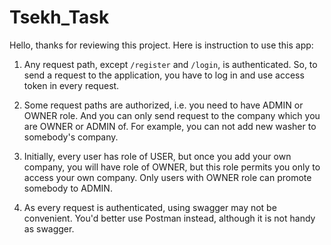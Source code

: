 # Tsekh_Task
Hello, thanks for reviewing this project. Here is instruction to use this app:

1) Any request path, except `/register` and  `/login`, is authenticated.
So, to send a request to the application, you have to log in and use access token
in every request.

2) Some request paths are authorized, i.e. you need to have
ADMIN or OWNER role. And you can only send request to the company
which you are OWNER or ADMIN of. For example, you can not add new washer
to somebody's company.

3) Initially, every user has role of USER, but once you add your own company, 
you will have role of OWNER, but this role permits you only to access your
own company. Only users with OWNER role can promote somebody to ADMIN.

4) As every request is authenticated, using swagger may not be convenient.
You'd better use Postman instead, although it is not handy 
as swagger.
